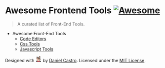 # Awesome Frontend Tools [![Awesome](https://cdn.rawgit.com/sindresorhus/awesome/d7305f38d29fed78fa85652e3a63e154dd8e8829/media/badge.svg)](https://github.com/sindresorhus/awesome)

> A curated list of Front-End Tools.

- Awesome Front-End Tools
  - [Code Editors](topics/Code-Editors.md)
  - [Css Tools](topics/Css-tools.md)
  - [Javascript Tools](topics/Js-tools.md)




Designed with ![Meeeetttaaaalllll](./hand.svg) by [Daniel Castro](https://twitter.com/dancasttro). Licensed under the [MIT License](https://github.com/dancasttro/awesome-frontend-tools/blob/master/license).

<!-- Designed with ♥ by [Daniel Castro](https://twitter.com/dancasttro). Licensed under the [MIT License](https://github.com/dancasttro/awesome-frontend-tools/blob/master/license). -->

<!-- [metal]: https://github.com/dancasttro/awesome-frontend-tools/blob/master/hand.svg "Metal logo" -->



<!-- <img src="./hand.svg"> -->
